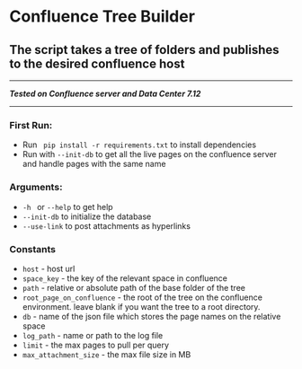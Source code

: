 # Confluence Tree Builder

## The script takes a tree of folders and publishes to the desired confluence host

***
***Tested on Confluence server and Data Center 7.12***
***

### First Run:

- Run ` pip install -r requirements.txt` to install dependencies
- Run with `--init-db` to get all the live pages on the confluence server and handle pages with the same name

### Arguments:

- `-h ` or `--help` to get help
- `--init-db` to initialize the database
- `--use-link` to post attachments as hyperlinks

### Constants

- `host` - host url
- `space_key` - the key of the relevant space in confluence
- `path` - relative or absolute path of the base folder of the tree
- `root_page_on_confluence` - the root of the tree on the confluence environment. leave blank if you want the tree to a
  root directory.
- `db` - name of the json file which stores the page names on the relative space
- `log_path` - name or path to the log file
- `limit` - the max pages to pull per query
- `max_attachment_size` - the max file size in MB